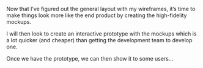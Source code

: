 Now that I’ve figured out the general layout with my wireframes, it’s time to make things look more like the end product by creating the <span class="text-primary-light">high-fidelity mockups</span>.

I will then look to create an <span class="text-primary-light">interactive prototype</span> with the mockups which is a lot quicker (and cheaper) than getting the development team to develop one.

Once we have the prototype, we can then show it to some users...
